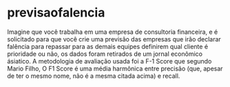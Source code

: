 # previsaofalencia
Imagine que você trabalha em uma empresa de consultoria financeira, e é solicitado para que você crie uma previsão das empresas que irão declarar falência para repassar para as demais equipes definirem qual cliente é prioridade ou não, os dados foram retirados de um jornal econômico ásiatico. 
A metodologia de avaliação usada foi a F-1 Score que segundo Mario Filho, O F1 Score é uma média harmônica entre precisão (que, apesar de ter o mesmo nome, não é a mesma citada acima) e recall. 
